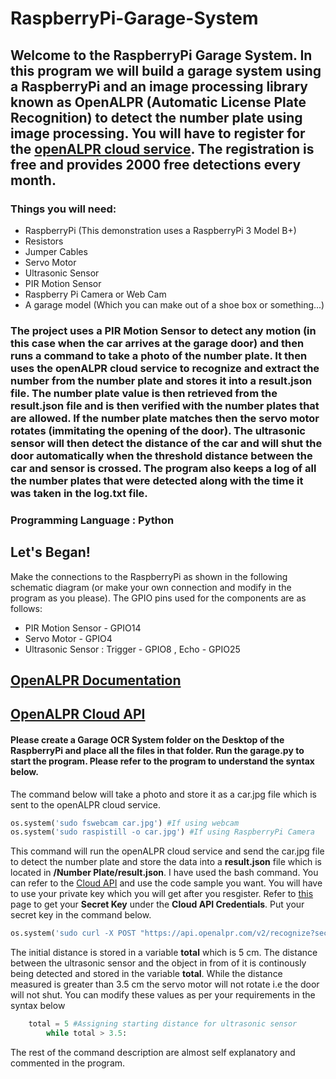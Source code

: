 # RaspberryPi-Garage-System

## Welcome to the RaspberryPi Garage System. In this program we will build a garage system using a RaspberryPi and an image processing library known as OpenALPR (Automatic License Plate Recognition) to detect the number plate using image processing. You will have to register for the [openALPR cloud service](https://cloud.openalpr.com/). The registration is free and provides 2000 free detections every month.

### Things you will need: 
* RaspberryPi (This demonstration uses a RaspberryPi 3 Model B+)
* Resistors
* Jumper Cables
* Servo Motor
* Ultrasonic Sensor
* PIR Motion Sensor
* Raspberry Pi Camera or Web Cam
* A garage model (Which you can make out of a shoe box or something...)

### The project uses a PIR Motion Sensor to detect any motion (in this case when the car arrives at the garage door) and then runs a command to take a photo of the number plate. It then uses the openALPR cloud service to recognize and extract the number from the number plate and stores it into a result.json file. The number plate value is then retrieved from the result.json file and is then verified with the number plates that are allowed. If the number plate matches then the servo motor rotates (immitating the opening of the door). The ultrasonic sensor will then detect the distance of the car and will shut the door automatically when the threshold distance between the car and sensor is crossed. The program also keeps a log of all the number plates that were detected along with the time it was taken in the log.txt file.

### Programming Language : Python

## Let's Began!
Make the connections to the RaspberryPi as shown in the following schematic diagram (or make your own connection and modify in the program as you please). 
The GPIO pins used for the components are as follows: 
* PIR Motion Sensor - GPIO14
* Servo Motor - GPIO4
* Ultrasonic Sensor : Trigger - GPIO8 , Echo - GPIO25

## [OpenALPR Documentation](http://doc.openalpr.com/)
## [OpenALPR Cloud API](http://doc.openalpr.com/cloud_api.html)

#### Please create a Garage OCR System folder on the Desktop of the RaspberryPi and place all the files in that folder. Run the **garage.py** to start the program. Please refer to the program to understand the syntax below.

The command below will take a photo and store it as a car.jpg file which is sent to the openALPR cloud service.
```python 
os.system('sudo fswebcam car.jpg') #If using webcam 
os.system('sudo raspistill -o car.jpg') #If using RaspberryPi Camera 
```
This command will run the openALPR cloud service and send the car.jpg file to detect the number plate and store the data into a **result.json** file which is located in **/Number Plate/result.json**. I have used the bash command. You can refer to the [Cloud API](http://doc.openalpr.com/cloud_api.html) and use the code sample you want. You will have to use your private key which you will get after you resgister. Refer to [this](https://cloud.openalpr.com/cloudapi/) page to get your **Secret Key** under the **Cloud API Credentials**. Put your secret key in the command below.
```python
os.system('sudo curl -X POST "https://api.openalpr.com/v2/recognize?secret_key=PUT YOUR SECRET KEY HERE&recognize_vehicle=1&country=ae&return_image=0&topn=10" -F image=@/home/pi/Desktop/Garage OCR System/car.jpg> ~/Desktop/Garage OCR System/Number Plate/result.json')
```
The initial distance is stored in a variable **total** which is 5 cm. The distance between the ultrasonic sensor and the object in from of it is continously being detected and stored in the variable **total**. While the distance measured is greater than 3.5 cm the servo motor will not rotate i.e the door will not shut. You can modify these values as per your requirements in the syntax below
```python
	total = 5 #Assigning starting distance for ultrasonic sensor
		while total > 3.5:
```
The rest of the command description are almost self explanatory and commented in the program. 
